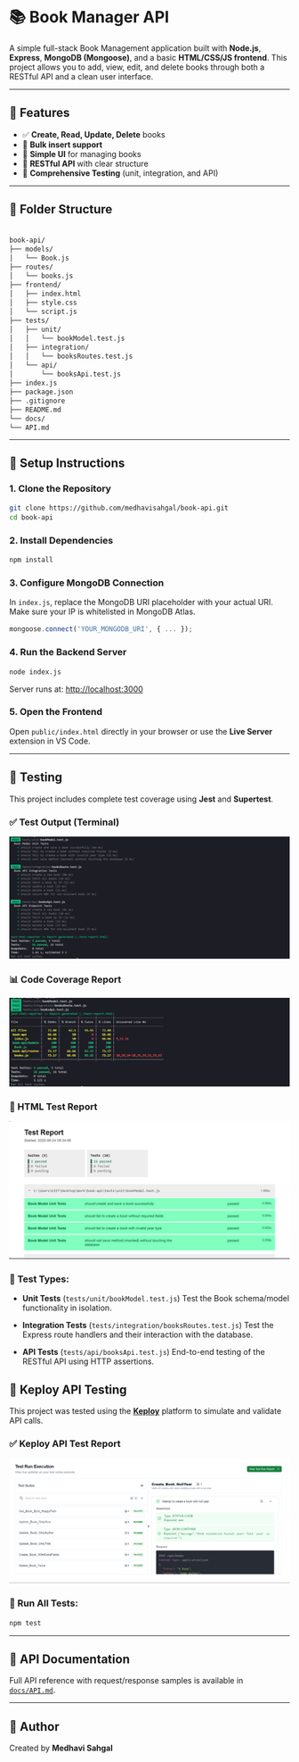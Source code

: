 # 📚 Book Manager API

A simple full-stack Book Management application built with **Node.js**, **Express**, **MongoDB (Mongoose)**, and a basic **HTML/CSS/JS frontend**. This project allows you to add, view, edit, and delete books through both a RESTful API and a clean user interface.

---

## 🚀 Features

- ✅ **Create, Read, Update, Delete** books  
- 🧾 **Bulk insert support**  
- 🎨 **Simple UI** for managing books  
- 🔧 **RESTful API** with clear structure  
- 🧪 **Comprehensive Testing** (unit, integration, and API)

---

## 📁 Folder Structure

```

book-api/
├── models/
│   └── Book.js
├── routes/
│   └── books.js
├── frontend/
│   ├── index.html
│   ├── style.css
│   └── script.js
├── tests/
│   ├── unit/
│   │   └── bookModel.test.js
│   ├── integration/
│   │   └── booksRoutes.test.js
│   └── api/
│       └── booksApi.test.js
├── index.js
├── package.json
├── .gitignore
├── README.md
└── docs/
└── API.md

````

---

## 🔧 Setup Instructions

### 1. Clone the Repository

```bash
git clone https://github.com/medhavisahgal/book-api.git
cd book-api
````

### 2. Install Dependencies

```bash
npm install
```

### 3. Configure MongoDB Connection

In `index.js`, replace the MongoDB URI placeholder with your actual URI.
Make sure your IP is whitelisted in MongoDB Atlas.

```js
mongoose.connect('YOUR_MONGODB_URI', { ... });
```

### 4. Run the Backend Server

```bash
node index.js
```

Server runs at: [http://localhost:3000](http://localhost:3000)

### 5. Open the Frontend

Open `public/index.html` directly in your browser or use the **Live Server** extension in VS Code.

---

## 🧪 Testing

This project includes complete test coverage using **Jest** and **Supertest**.

### ✅ Test Output (Terminal)
![Test Results](./assets/test-results.png)

### 📊 Code Coverage Report
![Coverage Report](./assets/coverage-report.png)

### 🧾 HTML Test Report
![HTML Report](./assets/html-test-report1.png)
### 🧪 Test Types:

* **Unit Tests** (`tests/unit/bookModel.test.js`)
  Test the Book schema/model functionality in isolation.

* **Integration Tests** (`tests/integration/booksRoutes.test.js`)
  Test the Express route handlers and their interaction with the database.

* **API Tests** (`tests/api/booksApi.test.js`)
  End-to-end testing of the RESTful API using HTTP assertions.
  
## 🧪 Keploy API Testing

This project was tested using the **[Keploy](https://keploy.io/)** platform to simulate and validate API calls.

### ✅ Keploy API Test Report

![Keploy Test Dashboard](./assets/keploy-api-testing.png)

### 🧪 Run All Tests:

```bash
npm test
```

---

## 📖 API Documentation

Full API reference with request/response samples is available in [`docs/API.md`](docs/API.md).

---

## 🙋 Author

Created by **Medhavi Sahgal**

